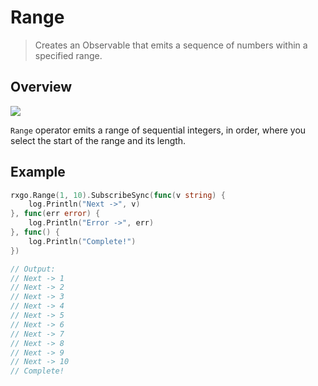 # Range

> Creates an Observable that emits a sequence of numbers within a specified range.

## Overview

![](https://rxjs.dev/assets/images/marble-diagrams/range.png)

`Range` operator emits a range of sequential integers, in order, where you select the start of the range and its length.

## Example

```go
rxgo.Range(1, 10).SubscribeSync(func(v string) {
    log.Println("Next ->", v)
}, func(err error) {
    log.Println("Error ->", err)
}, func() {
    log.Println("Complete!")
})

// Output:
// Next -> 1
// Next -> 2
// Next -> 3
// Next -> 4
// Next -> 5
// Next -> 6
// Next -> 7
// Next -> 8
// Next -> 9
// Next -> 10
// Complete!
```
